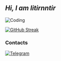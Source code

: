 <!-- By https://github.com/salnyed -->

## *Hi, I am litirnntir*
![Coding](https://raw.githubusercontent.com/litirnntir/litirnntir/main/1VM9.gif)


[![GitHub Streak](https://streak-stats.demolab.com?user=litirnntir&theme=onedark)](https://git.io/streak-stats)

### Contacts
[![Telegram](https://img.shields.io/badge/telegram-1f272e?style=for-the-badge&logo=telegram)](https://t.me/litirnntir)
